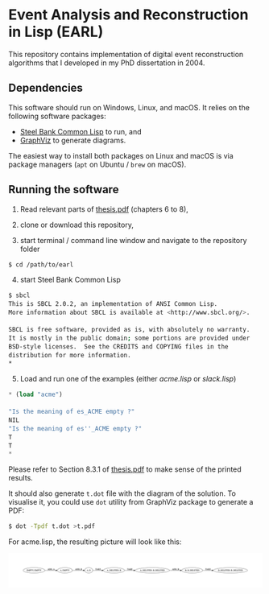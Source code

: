 Event Analysis and Reconstruction in Lisp (EARL)
================================================

This repository contains implementation of digital event reconstruction algorithms that I developed in my PhD dissertation in 2004. 

Dependencies
------------

This software should run on Windows, Linux, and macOS. It relies on the following software packages:

 * [Steel Bank Common Lisp](http://www.sbcl.org) to run, and
 * [GraphViz](https://www.graphviz.org) to generate diagrams.

The easiest way to install both packages on Linux and macOS is via package managers (`apt` on Ubuntu / `brew` on macOS).

Running the software
--------------------

1. Read relevant parts of [thesis.pdf](thesis.pdf) (chapters 6 to 8),

2. clone or download this repository,

3. start terminal / command line window and navigate to the repository folder

```sh
$ cd /path/to/earl
```

4. start Steel Bank Common Lisp

```sh
$ sbcl
This is SBCL 2.0.2, an implementation of ANSI Common Lisp.
More information about SBCL is available at <http://www.sbcl.org/>.

SBCL is free software, provided as is, with absolutely no warranty.
It is mostly in the public domain; some portions are provided under
BSD-style licenses.  See the CREDITS and COPYING files in the
distribution for more information.
*
```

5. Load and run one of the examples (either *acme.lisp* or *slack.lisp*)

```lisp
* (load "acme")

"Is the meaning of es_ACME empty ?" 
NIL 
"Is the meaning of es''_ACME empty ?" 
T 
T
* 
```

Please refer to Section 8.3.1 of [thesis.pdf](thesis.pdf) to make sense of the printed results.

It should also generate `t.dot` file with the diagram of the solution. To visualise it, you could use `dot` utility from GraphViz package to generate a PDF:

```sh
$ dot -Tpdf t.dot >t.pdf
```

For acme.lisp, the resulting picture will look like this:

![t.png](t.png)
